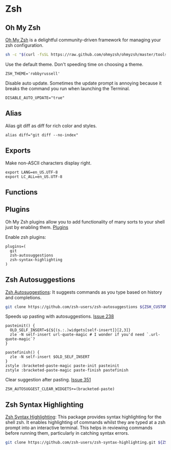 # Zsh

## Oh My Zsh
[Oh My Zsh](https://github.com/ohmyzsh/ohmyzsh) is a delightful community-driven framework for managing your zsh configuration.

``` bash
sh -c "$(curl -fsSL https://raw.github.com/ohmyzsh/ohmyzsh/master/tools/install.sh)"
```

Use the default theme. Don't speeding time on choosing a theme.

    ZSH_THEME='robbyrussell'

Disable auto update. Sometimes the update prompt is annoying because it breaks the command you run when launching the Terminal.

    DISABLE_AUTO_UPDATE="true"

## Alias
Alias git diff as diff for rich color and styles.

    alias diff="git diff --no-index"

## Exports
Make non-ASCII characters display right.

    export LANG=en_US.UTF-8
    export LC_ALL=en_US.UTF-8

## Functions

## Plugins
Oh My Zsh plugins allow you to add functionality of many sorts to your shell just by enabling them. [Plugins](https://github.com/ohmyzsh/ohmyzsh/wiki/Plugins)

Enable zsh plugins:

    plugins=(
      git
      zsh-autosuggestions
      zsh-syntax-highlighting
    )

## Zsh Autosuggestions
 [Zsh Autosuggestions](https://github.com/zsh-users/zsh-autosuggestions): It suggests commands as you type based on history and completions.
``` bash
git clone https://github.com/zsh-users/zsh-autosuggestions ${ZSH_CUSTOM:-~/.oh-my-zsh/custom}/plugins/zsh-autosuggestions
```

Speeds up pasting with autosuggestions. [Issue 238](https://github.com/zsh-users/zsh-autosuggestions/issues/238)

    pasteinit() {
      OLD_SELF_INSERT=${${(s.:.)widgets[self-insert]}[2,3]}
      zle -N self-insert url-quote-magic # I wonder if you'd need `.url-quote-magic`?
    }
    
    pastefinish() {
      zle -N self-insert $OLD_SELF_INSERT
    }
    zstyle :bracketed-paste-magic paste-init pasteinit
    zstyle :bracketed-paste-magic paste-finish pastefinish

Clear suggestion after pasting. [Issue 351](https://github.com/zsh-users/zsh-autosuggestions/issues/351)

    ZSH_AUTOSUGGEST_CLEAR_WIDGETS+=(bracketed-paste)

## Zsh Syntax Highlighting
 [Zsh Syntax Highlighting](https://github.com/zsh-users/zsh-syntax-highlighting): This package provides syntax highlighting for the shell zsh. It enables highlighting of commands whilst they are typed at a zsh prompt into an interactive terminal. This helps in reviewing commands before running them, particularly in catching syntax errors.

``` bash
git clone https://github.com/zsh-users/zsh-syntax-highlighting.git ${ZSH_CUSTOM:-~/.oh-my-zsh/custom}/plugins/zsh-syntax-highlighting
```

